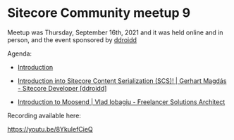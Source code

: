 # Sitecore Community meetup 9

Meetup was Thursday, September 16th, 2021 and it was held online and in person, and the event sponsored by [ddroidd](https://www.ddroidd.com/)

Agenda:

- [Introduction](https://github.com/SUGCLJ/Sitecore-Community-meetup-9/blob/main/Presentations/_1_Sitecore%20Meetup%20(9)%20intro%2C%20Cluj-Napoca.pdf)

- [Introduction into Sitecore Content Serialization (SCS)! | Gerhart Magdás - Sitecore Developer [ddroidd]](https://github.com/SUGCLJ/Sitecore-Community-meetup-9/blob/main/Presentations/_2_Sitecore%20Content%20Serialization%20-%20%20Gerhart%20Magd%C3%A1s.pdf)

- [Introduction to Moosend | Vlad Iobagiu - Freelancer Solutions Architect](https://github.com/SUGCLJ/Sitecore-Community-meetup-9/blob/main/Presentations/_3_Introduction%20to%20Sitecore%20Moosend%20-Vlad%20Iobagiu.pdf)

Recording available here:

https://youtu.be/8YkulefCieQ
